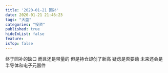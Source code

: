 ```yaml
---
title: '2020-01-21 回补'
date: 2020-01-21 21:46:23
tags: "大盘"
categories: "投资"
published: true
hideInList: false
feature: 
isTop: false
---
```

终于回补的缺口
而且还是带量的
但是持仓却创了新高
疑虑是否要动
未来还会是半导体和电子元器件
<!-- more -->
